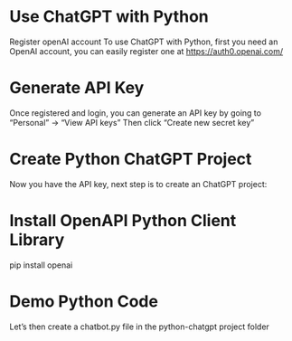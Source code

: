 # Use ChatGPT with Python
Register openAI account
To use ChatGPT with Python, first you need an OpenAI account, you can easily register one at 
https://auth0.openai.com/
# Generate API Key
Once registered and login, you can generate an API key by going to “Personal” -> “View API keys”
Then click “Create new secret key”
# Create Python ChatGPT Project
Now you have the API key, next step is to create an ChatGPT project:
# Install OpenAPI Python Client Library
pip install openai
# Demo Python Code
Let’s then create a chatbot.py file in the python-chatgpt project folder

